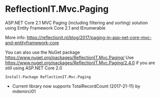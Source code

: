 # ReflectionIT.Mvc.Paging
ASP.NET Core 2.1 MVC Paging (including filtering and sorting) solution using Entity Framework Core 2.1 and IEnumerable<T>

More info: https://reflectionit.nl/blog/2017/paging-in-asp-net-core-mvc-and-entityframework-core

You can also use the NuGet package https://www.nuget.org/packages/ReflectionIT.Mvc.Paging/ 
Use https://www.nuget.org/packages/ReflectionIT.Mvc.Paging/2.4.0 if you are still using ASP.NET Core 2.0

`Install-Package ReflectionIT.Mvc.Paging`                 

* Current library now supports TotalRecordCount (2017-21-11) by mdemirci01

